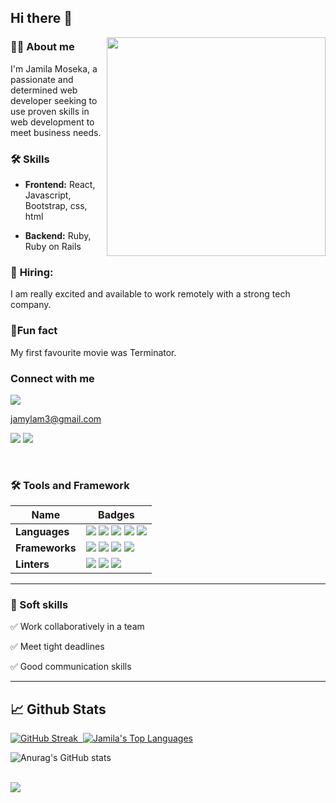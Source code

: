 ## Hi there 👋
 
<!--  ![gitartwork](gitartwork.svg) -->

<img src="https://raw.githubusercontent.com/MicaelliMedeiros/micaellimedeiros/master/image/computer-illustration.png" min-width="380px" max-width="400px" width="350px" align="right">

### 👩‍💻 About me
I'm Jamila Moseka, a passionate and determined web developer seeking to use proven skills in web development to meet business needs. 

### 🛠 <b>Skills</b>

- **Frontend:** React, Javascript, Bootstrap, css, html

- **Backend:** Ruby, Ruby on Rails

### 💼 <b>Hiring:</b> 
I am really excited and available to work remotely with a strong tech company.

### 🎈Fun fact
My first favourite movie was Terminator.

### Connect with me
<img src="https://img.shields.io/badge/Gmail-D14836?style=for-the-badge&logo=gmail&logoColor=white" /> 

<a>jamylam3@gmail.com</a>


 <a href="https://www.linkedin.com/in/jamila-moseka/"><img src="https://img.shields.io/badge/LinkedIn-0077B5?style=for-the-badge&logo=linkedin&logoColor=white" /></a>
<a href="https://twitter.com/milamoseka"><img src="https://img.shields.io/badge/Twitter-1DA1F2?style=for-the-badge&logo=twitter&logoColor=white" /></a>

<!-- TOOLS AND FRAMEWORKS -->
<br>

### 🛠 Tools and Framework

Name | Badges
--- | --- 
**Languages**  |  <img src="https://img.shields.io/badge/JavaScript-323330?style=for-the-badge&logo=javascript&logoColor=F7DF1E" /> <img src="https://img.shields.io/badge/Ruby-CC342D?style=for-the-badge&logo=ruby&logoColor=white" />  <img src="https://img.shields.io/badge/CSS3-1572B6?style=for-the-badge&logo=css3&logoColor=white" /> <img src="https://img.shields.io/badge/Sass-CC6699?style=for-the-badge&logo=sass&logoColor=white" /> <img src="https://img.shields.io/badge/HTML5-E34F26?style=for-the-badge&logo=html5&logoColor=white" />
**Frameworks** | <img src="https://img.shields.io/badge/React-20232A?style=for-the-badge&logo=react&logoColor=61DAFB" /> <img src="https://img.shields.io/badge/Ruby_on_Rails-CC0000?style=for-the-badge&logo=ruby-on-rails&logoColor=white" /> <img src="https://img.shields.io/badge/Bootstrap-563D7C?style=for-the-badge&logo=bootstrap&logoColor=white" /> <img src="https://img.shields.io/badge/Webpack-8DD6F9?style=for-the-badge&logo=Webpack&logoColor=white" /> 
**Linters**  | <img src="https://img.shields.io/badge/eslint-3A33D1?style=for-the-badge&logo=eslint&logoColor=white" /> <img src="https://img.shields.io/badge/stylelint-000?style=for-the-badge&logo=stylelint&logoColor=white" /> <img src="https://img.shields.io/badge/prettier-1A2C34?style=for-the-badge&logo=prettier&logoColor=F7BA3E" />
</p>

<hr>

### 👔 Soft skills

✅ Work collaboratively in a team

✅ Meet tight deadlines

✅ Good communication skills

<hr>

<!-- ### 📘Feel free to read some of my blogs -->
<!-- <a href="https://mila.hashnode.dev">Hashnode </a> -->

<!-- 
<hr>
<h4> Connect with me: </h4>
<p align="left">
 
<a href = "https://www.linkedin.com/in/jamila-moseka-2295861a4/"><img src="linkedin (3).png"/></a>  &nbsp; <a href = "https://twitter.com/milamoseka"><img src="twitter (2).png"/></a>
</p>


<!-- BLOG-POST-LIST:END -->

## 📈 Github Stats
  
[![GitHub Streak](https://github-readme-streak-stats.herokuapp.com/?user=jmoseka&theme=omni)](https://git.io/streak-stats)<a href="https://github.com/SubhamRaoniar28/github-readme-stats"> &nbsp;<img alt="Jamila's Top Languages" src="https://github-readme-stats.vercel.app/api/top-langs/?username=jmoseka&langs_count=8&count_private=true&layout=compact&theme=omni&hide_border=true&bg_color=0D1117" /></a>

![Anurag's GitHub stats](https://github-readme-stats.vercel.app/api?username=jmoseka&theme=omni&show_icons=true) 

  <br/>
 
 <a href="https://github.com/Meghna-DAS/github-profile-views-counter">
    <img src="https://komarev.com/ghpvc/?username=jmoseka">
</a>


<!--
**jmoseka/jmoseka** is a ✨ _special_ ✨ repository because its `README.md` (this file) appears on your GitHub profile.

Here are some ideas to get you started:

- 🔭 I’m currently working C projects
- 🌱 I’m currently learning C programming language
- 👯 I’m looking to collaborate on C programming, CSS and html
- 🤔 I’m looking for help with C programming language, Python, Front End Development Technologies
- 💬 Ask me about C programming
- 📫 How to reach me: ...
- 😄 Pronouns: ...
- ⚡ Fun fact: ...
-->

